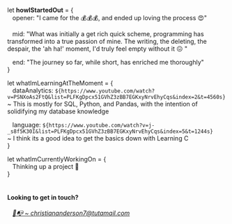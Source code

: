 let <strong>howIStartedOut</strong> = {<br />
  &nbsp;&nbsp;&nbsp;opener: "I came for the &#128176;&#128176;&#128176;, and ended up loving the process &#128525;"

  &nbsp;&nbsp;&nbsp;mid: "What was initially a get rich quick scheme, programming has transformed into a true passion of mine.
    The writing, the deleting, the despair, the 'ah ha!' moment, I'd truly feel empty without it &#128534; "

  &nbsp;&nbsp;&nbsp;end: "The journey so far, while short, has enriched me thoroughly"<br />
}

let whatImLearningAtTheMoment = {<br />
  &nbsp;&nbsp;&nbsp;dataAnalytics: `${https://www.youtube.com/watch?v=PSNXoAs2FtQ&list=PLFKgDpcx51GVhZ3zBB7EGKxyNrvEhyCqs&index=2&t=4560s}`<br />
    ~ This is mostly for SQL, Python, and Pandas, with the intention of solidifying my database knowledge

  &nbsp;&nbsp;&nbsp;language: `${https://www.youtube.com/watch?v=j-_s8f5K30I&list=PLFKgDpcx51GVhZ3zBB7EGKxyNrvEhyCqs&index=5&t=1244s}`<br />
    ~ I think its a good idea to get the basics down with Learning C<br />
}

let whatImCurrentlyWorkingOn = {<br />
  &nbsp;&nbsp;&nbsp;Thinking up a project 🧐<br />
}
<br />
<br />
<h4>Looking to get in touch?</h4>
<address style="text-decoration:none">
  &nbsp;&nbsp;&nbsp;<a href="mailto:christiananderson7@tutamail.com" >📨📭  ~  christiananderson7@tutamail.com</a>
</address>


<!--
**Malekkos/Malekkos** is a ✨ _special_ ✨ repository because its `README.md` (this file) appears on your GitHub profile.

Here are some ideas to get you started:

- 🔭 I’m currently working on ...
- 🌱 I’m currently learning ...
- 👯 I’m looking to collaborate on ...
- 🤔 I’m looking for help with ...
- 💬 Ask me about ...
- 📫 How to reach me: ...
- 😄 Pronouns: ...
- ⚡ Fun fact: ...
-->
